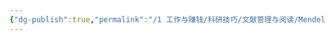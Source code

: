 ```yaml
---
{"dg-publish":true,"permalink":"/1 工作与赚钱/科研技巧/文献管理与阅读/Mendeley【文献管理】/","title":"Mendeley【文献管理】"}
---
```

